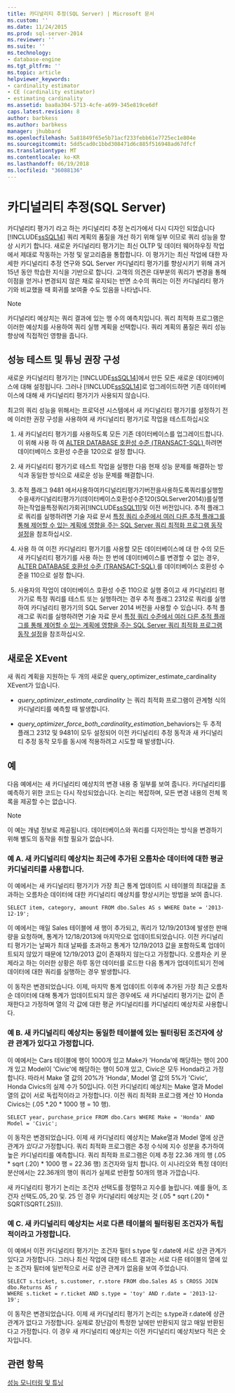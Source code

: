 ```yaml
---
title: 카디널리티 추정(SQL Server) | Microsoft 문서
ms.custom: ''
ms.date: 11/24/2015
ms.prod: sql-server-2014
ms.reviewer: ''
ms.suite: ''
ms.technology:
- database-engine
ms.tgt_pltfrm: ''
ms.topic: article
helpviewer_keywords:
- cardinality estimator
- CE (cardinality estimator)
- estimating cardinality
ms.assetid: baa8a304-5713-4cfe-a699-345e819ce6df
caps.latest.revision: 8
author: barbkess
ms.author: barbkess
manager: jhubbard
ms.openlocfilehash: 5a81849f65e5b71acf233febb61e7725ec1e804e
ms.sourcegitcommit: 5dd5cad0c1bbd308471d6c885f516948ad67dfcf
ms.translationtype: MT
ms.contentlocale: ko-KR
ms.lasthandoff: 06/19/2018
ms.locfileid: "36088136"
---
```

# <a name="cardinality-estimation-sql-server"></a>카디널리티 추정(SQL Server)
  카디널리티 평가기 라고 하는 카디널리티 추정 논리가에서 다시 디자인 되었습니다 [!INCLUDE[ssSQL14](../../includes/sssql14-md.md)] 쿼리 계획의 품질을 개선 하기 위해 일부 이므로 쿼리 성능을 향상 시키기 합니다. 새로운 카디널리티 평가기는 최신 OLTP 및 데이터 웨어하우징 작업에서 제대로 작동하는 가정 및 알고리즘을 통합합니다. 이 평가기는 최신 작업에 대한 자세한 카디널리티 추정 연구와 SQL Server 카디널리티 평가기를 향상시키기 위해 과거 15년 동안 학습한 지식을 기반으로 합니다. 고객의 의견은 대부분의 쿼리가 변경을 통해 이점을 얻거나 변경되지 않은 채로 유지되는 반면 소수의 쿼리는 이전 카디널리티 평가기와 비교했을 때 회귀를 보여줄 수도 있음을 나타냅니다.  
  
> [!NOTE]  
>  카디널리티 예상치는 쿼리 결과에 있는 행 수의 예측치입니다. 쿼리 최적화 프로그램은 이러한 예상치를 사용하여 쿼리 실행 계획을 선택합니다. 쿼리 계획의 품질은 쿼리 성능 향상에 직접적인 영향을 줍니다.  
  
## <a name="performance-testing-and-tuning-recommendations"></a>성능 테스트 및 튜닝 권장 구성  
 새로운 카디널리티 평가기는 [!INCLUDE[ssSQL14](../../includes/sssql14-md.md)]에서 만든 모든 새로운 데이터베이스에 대해 설정됩니다. 그러나 [!INCLUDE[ssSQL14](../../includes/sssql14-md.md)]로 업그레이드하면 기존 데이터베이스에 대해 새 카디널리티 평가기가 사용되지 않습니다.  
  
 최고의 쿼리 성능을 위해서는 프로덕션 시스템에서 새 카디널리티 평가기를 설정하기 전에 이러한 권장 구성을 사용하여 새 카디널리티 평가기로 작업을 테스트하십시오  
  
1.  새 카디널리티 평가기를 사용하도록 모든 기존 데이터베이스를 업그레이드합니다. 이 위해 사용 하 여 [ALTER DATABASE 호환성 수준 &#40;TRANSACT-SQL&#41; ](/sql/t-sql/statements/alter-database-transact-sql-compatibility-level) 하려면 데이터베이스 호환성 수준을 120으로 설정 합니다.  
  
2.  새 카디널리티 평가기로 테스트 작업을 실행한 다음 현재 성능 문제를 해결하는 방식과 동일한 방식으로 새로운 성능 문제를 해결합니다.  
  
3.  추적 플래그 9481 에서사용하여카디널리티평가기버전을사용하도록쿼리를실행할수을새카디널리티평가기(데이터베이스호환성수준120(SQLServer2014))를실행하는작업을특정쿼리가회귀[!INCLUDE[ssSQL11](../../includes/sssql11-md.md)]및 이전 버전입니다. 추적 플래그로 쿼리를 실행하려면 기술 자료 문서 [특정 쿼리 수준에서 여러 다른 추적 플래그를 통해 제어할 수 있는 계획에 영향을 주는 SQL Server 쿼리 최적화 프로그램 동작 설정](http://support.microsoft.com/kb/2801413)을 참조하십시오.  
  
4.  사용 하 여 이전 카디널리티 평가기를 사용할 모든 데이터베이스에 대 한 수의 모든 새 카디널리티 평가기를 사용 하는 한 번에 데이터베이스를 변경할 수 없는 경우, [ALTER DATABASE 호환성 수준 &#40;TRANSACT-SQL&#41; ](/sql/t-sql/statements/alter-database-transact-sql-compatibility-level) 를 데이터베이스 호환성 수준을 110으로 설정 합니다.  
  
5.  사용자의 작업이 데이터베이스 호환성 수준 110으로 실행 중이고 새 카디널리티 평가기로 특정 쿼리를 테스트 또는 실행하려는 경우 추적 플래그 2312로 쿼리를 실행하여 카디널리티 평가기의 SQL Server 2014 버전을 사용할 수 있습니다.  추적 플래그로 쿼리를 실행하려면 기술 자료 문서 [특정 쿼리 수준에서 여러 다른 추적 플래그를 통해 제어할 수 있는 계획에 영향을 주는 SQL Server 쿼리 최적화 프로그램 동작 설정](http://support.microsoft.com/kb/2801413)을 참조하십시오.  
  
## <a name="new-xevents"></a>새로운 XEvent  
 새 쿼리 계획을 지원하는 두 개의 새로운 query_optimizer_estimate_cardinality XEvent가 있습니다.  
  
-   *query_optimizer_estimate_cardinality* 는 쿼리 최적화 프로그램이 관계형 식의 카디널리티를 예측할 때 발생합니다.  
  
-   *query_optimizer_force_both_cardinality_estimation*_behaviors는 두 추적 플래그 2312 및 9481이 모두 설정되어 이전 카디널리티 추정 동작과 새 카디널리티 추정 동작 모두를 동시에 적용하려고 시도할 때 발생합니다.  
  
## <a name="examples"></a>예  
 다음 예에서는 새 카디널리티 예상치의 변경 내용 중 일부를 보여 줍니다. 카디널리티를 예측하기 위한 코드는 다시 작성되었습니다. 논리는 복잡하며, 모든 변경 내용의 전체 목록을 제공할 수는 없습니다.  
  
> [!NOTE]  
>  이 예는 개념 정보로 제공됩니다. 데이터베이스와 쿼리를 디자인하는 방식을 변경하기 위해 별도의 동작을 취할 필요가 없습니다.  
  
### <a name="example-a-new-cardinality-estimates-use-an-average-cardinality-for-recently-added-ascending-data"></a>예 A. 새 카디널리티 예상치는 최근에 추가된 오름차순 데이터에 대한 평균 카디널리티를 사용합니다.  
 이 예에서는 새 카디널리티 평가기가 가장 최근 통계 업데이트 시 테이블의 최대값을 초과하는 오름차순 데이터에 대한 카디널리티 예상치를 향상시키는 방법을 보여 줍니다.  
  
```  
SELECT item, category, amount FROM dbo.Sales AS s WHERE Date = '2013-12-19';  
```  
  
 이 예에서는 매일 Sales 테이블에 새 행이 추가되고, 쿼리가 12/19/2013에 발생한 판매량을 요청하며, 통계가 12/18/2013에 마지막으로 업데이트되었습니다. 이전 카디널리티 평가기는 날짜가 최대 날짜를 초과하고 통계가 12/19/2013 값을 포함하도록 업데이트되지 않았기 때문에 12/19/2013 값이 존재하지 않는다고 가정합니다. 오름차순 키 문제라고 하는 이러한 상황은 하루 동안 데이터를 로드한 다음 통계가 업데이트되기 전에 데이터에 대한 쿼리를 실행하는 경우 발생합니다.  
  
 이 동작은 변경되었습니다. 이제, 마지막 통계 업데이트 이후에 추가된 가장 최근 오름차순 데이터에 대해 통계가 업데이트되지 않은 경우에도 새 카디널리티 평가기는 값이 존재한다고 가정하며 열의 각 값에 대한 평균 카디널리티를 카디널리티 예상치로 사용합니다.  
  
### <a name="example-b-new-cardinality-estimates-assume-filtered-predicates-on-the-same-table-have-some-correlation"></a>예 B. 새 카디널리티 예상치는 동일한 테이블에 있는 필터링된 조건자에 상관 관계가 있다고 가정합니다.  
 이 예에서는 Cars 테이블에 행이 1000개 있고 Make가 'Honda'에 해당하는 행이 200개 있고 Model이 'Civic'에 해당하는 행이 50개 있고, Civic은 모두 Honda라고 가정합니다. 따라서 Make 열 값의 20%가 'Honda', Model 열 값의 5%가 'Civic', Honda Civics의 실제 수가 50입니다. 이전 카디널리티 예상치는 Make 열과 Model 열의 값이 서로 독립적이라고 가정합니다. 이전 쿼리 최적화 프로그램 계산 10 Honda Civics는 (.05 *.20 \* 1000 행 = 10 행).  
  
```  
SELECT year, purchase_price FROM dbo.Cars WHERE Make = 'Honda' AND Model = 'Civic';  
```  
  
 이 동작은 변경되었습니다. 이제 새 카디널리티 예상치는 Make열과 Model 열에 상관 관계가 *있다고* 가정합니다. 쿼리 최적화 프로그램은 추정 수식에 지수 성분을 추가하여 높은 카디널리티를 예측합니다. 쿼리 최적화 프로그램은 이제 추정 22.36 개의 행 (.05 * sqrt (.20) \* 1000 행 = 22.36 행) 조건자와 일치 합니다. 이 시나리오와 특정 데이터 분산에서는 22.36개의 행이 쿼리가 실제로 반환할 50개의 행과 가깝습니다.  
  
 새 카디널리티 평가기 논리는 조건자 선택도를 정렬하고 지수를 늘립니다. 예를 들어, 조건자 선택도.05,.20 및. 25 인 경우 카디널리티 예상치는 것 (.05 * sqrt (.20) \* SQRT(SQRT(.25))).  
  
### <a name="example-c-new-cardinality-estimates-assume-filtered-predicates-on-different-tables-are-independent"></a>예 C. 새 카디널리티 예상치는 서로 다른 테이블의 필터링된 조건자가 독립적이라고 가정합니다.  
 이 예에서 이전 카디널리티 평가기는 조건자 필터 s.type 및 r.date에 서로 상관 관계가 있다고 가정합니다. 그러나 최신 작업에 대한 테스트 결과는 서로 다른 테이블의 열에 있는 조건자 필터에 일반적으로 서로 상관 관계가 없음을 보여 주었습니다.  
  
```  
SELECT s.ticket, s.customer, r.store FROM dbo.Sales AS s CROSS JOIN dbo.Returns AS r  
WHERE s.ticket = r.ticket AND s.type = 'toy' AND r.date = '2013-12-19';  
```  
  
 이 동작은 변경되었습니다. 이제 새 카디널리티 평가기 논리는 s.type과 r.date에 상관 관계가 없다고 가정합니다. 실제로 장난감이 특정한 날에만 반환되지 않고 매일 반환된다고 가정합니다. 이 경우 새 카디널리티 예상치는 이전 카디널리티 예상치보다 적은 숫자입니다.  
  
## <a name="see-also"></a>관련 항목  
 [성능 모니터링 및 튜닝](monitor-and-tune-for-performance.md)  
  
  
